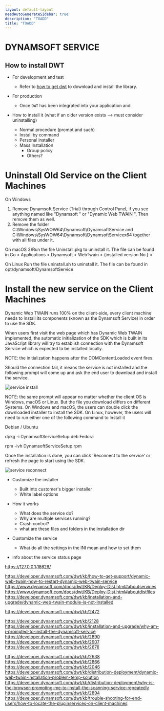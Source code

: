 ```yaml
---
layout: default-layout
needAutoGenerateSidebar: true
description: "TOADD"
title: "TOADD"
---
```


# DYNAMSOFT SERVICE

## How to install DWT

* For development and test
  + Refer to [how to get dwt]({{site.about}}resources.html#how-to-get-dwt) to download and install the library.
* For production
  + Once `DWT` has been integrated into your application and

  

* How to install it (what if an older version exists --> must consider uninstalling)
    - Normal procedure (prompt and such)
    - Install by command
    - Personal installer
    - Mass installation
        - Group policy
        - Others?

# Uninstall Old Service on the Client Machines

On Windows
1) Remove Dynamsoft Service (Trial) through Control Panel, if you see anything named like "Dynamsoft " or "Dynamic Web TWAIN ", Then remove them as well.
2) Remove the folder C:\Windows\SysWOW64\Dynamsoft\DynamsoftService and C:\Windows\SysWOW64\Dynamsoft\DynamsoftServicex64 together with all files under it.

On macOS
3)Run the file Uninstall.pkg to uninstall it. The file can be found in Go > Applications > Dynamsoft > WebTwain > {installed version No.} >

On Linux
Run the file uninstall.sh to uninstall it. The file can be found in opt/dynamsoft/DynamsoftService

# Install the new service on the Client Machines

Dynamic Web TWAIN runs 100% on the client-side, every client machine needs to install its components (known as the Dynamsoft Service) in order to use the SDK.

When users first visit the web page which has Dynamic Web TWAIN implemented, the automatic initialization of the SDK which is built in its JavaScript library will try to establish connection with the Dynamsoft Service which is expected to be installed locally.

NOTE: the initialization happens after the DOMContentLoaded event fires.

Should the connection fail, it means the service is not installed and the following prompt will come up and ask the end user to download and install the service.

![service install](../assets/serviceinstall.png)

NOTE: the same prompt will appear no matter whether the client OS is Windows, macOS or Linux. But the file you download differs on different Systems. On Windows and macOS, the users can double click the downloaded installer to install the SDK. On Linux, however, the users will need to run either one of the following command to install it

Debian / Ubuntu

dpkg -i DynamsoftServiceSetup.deb
Fedora

rpm -ivh DynamsoftServiceSetup.rpm

Once the installation is done, you can click 'Reconnect to the service' or refresh the page to start using the SDK.

![service reconnect](../assets/servicereconnect.png)

* Customize the installer
    - Built into customer's bigger installer
    - White label options

* How it works
    - What does the service do?
    - Why are multiple services running?
    - Crash control?
    - what are these files and folders in the installation dir
* Customize the service
    - What do all the settings in the INI mean and how to set them
* Info about the service status page

https://127.0.0.1:18626/

https://developer.dynamsoft.com/dwt/kb/how-to-get-support/dynamic-web-twain-how-to-restart-dynamic-web-twain-service
https://www.dynamsoft.com/docs/dwt/KB/Deploy-Dist.html#aboutservices
https://www.dynamsoft.com/docs/dwt/KB/Deploy-Dist.html#aboutdistfiles
https://developer.dynamsoft.com/dwt/kb/installation-and-upgrade/dynamic-web-twain-module-is-not-installed

https://developer.dynamsoft.com/dwt/kb/2472

https://developer.dynamsoft.com/dwt/kb/2128
https://developer.dynamsoft.com/dwt/kb/installation-and-upgrade/why-am-i-prompted-to-install-the-dynamsoft-service
https://developer.dynamsoft.com/dwt/kb/2890
https://developer.dynamsoft.com/dwt/kb/2907
https://developer.dynamsoft.com/dwt/kb/2678

https://developer.dynamsoft.com/dwt/kb/2638
https://developer.dynamsoft.com/dwt/kb/2866
https://developer.dynamsoft.com/dwt/kb/2046
https://developer.dynamsoft.com/dwt/kb/distribution-deployment/dynamic-web-twain-installation-problem-temp-solution
https://developer.dynamsoft.com/dwt/kb/distribution-deployment/why-is-the-browser-prompting-me-to-install-the-scanning-service-repeatedly
https://developer.dynamsoft.com/dwt/kb/2894
https://developer.dynamsoft.com/dwt/kb/trouble-shooting-for-end-users/how-to-locate-the-pluginservices-on-client-machines
